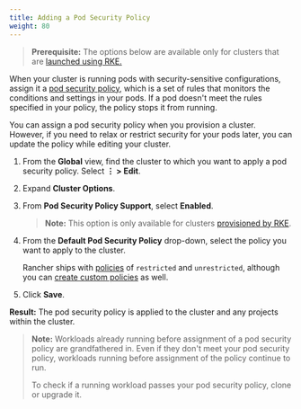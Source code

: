 ```yaml
---
title: Adding a Pod Security Policy
weight: 80
---
```


> **Prerequisite:** The options below are available only for clusters that are [launched using RKE.]({{<baseurl>}}/rancher/latest/en/cluster-provisioning/rke-clusters/) 

When your cluster is running pods with security-sensitive configurations, assign it a [pod security policy]({{<baseurl>}}/rancher/latest/en/admin-settings/pod-security-policies/), which is a set of rules that monitors the conditions and settings in your pods. If a pod doesn't meet the rules specified in your policy, the policy stops it from running.

You can assign a pod security policy when you provision a cluster. However, if you need to relax or restrict security for your pods later, you can update the policy while editing your cluster.

1. From the **Global** view, find the cluster to which you want to apply a pod security policy. Select **&#8942; > Edit**.

2. Expand **Cluster Options**.

3. From **Pod Security Policy Support**, select **Enabled**.

    >**Note:** This option is only available for clusters [provisioned by RKE]({{<baseurl>}}/rancher/latest/en/cluster-provisioning/rke-clusters/).

4. From the **Default Pod Security Policy** drop-down, select the policy you want to apply to the cluster.

	Rancher ships with [policies]({{<baseurl>}}/rancher/latest/en/admin-settings/pod-security-policies/#default-pod-security-policies) of `restricted` and `unrestricted`, although you can [create custom policies]({{<baseurl>}}/rancher/latest/en/admin-settings/pod-security-policies/#default-pod-security-policies) as well.

5. Click **Save**.

**Result:** The pod security policy is applied to the cluster and any projects within the cluster.

>**Note:** Workloads already running before assignment of a pod security policy are grandfathered in. Even if they don't meet your pod security policy, workloads running before assignment of the policy continue to run.
>
>To check if a running workload passes your pod security policy, clone or upgrade it.